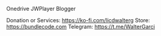 Onedrive JWPlayer Blogger

Donation or Services: https://ko-fi.com/licdwalterg
Store: https://bundlecode.com
Telegram: https://t.me/WalterGarci
